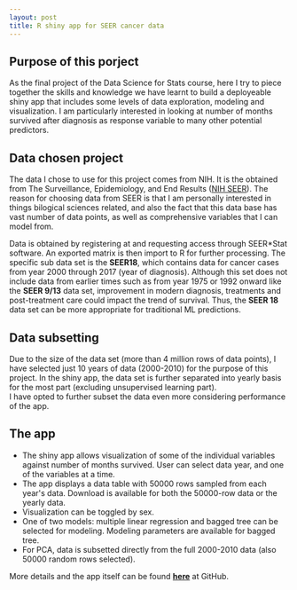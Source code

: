 ```yaml
---
layout: post
title: R shiny app for SEER cancer data
---
```

## Purpose of this porject
As the final project of the Data Science for Stats course, here I try to piece together the skills and knowledge we have learnt to build a deployeable shiny app that includes some levels of data exploration, modeling and visualization. I am particularly interested in looking at number of months survived after diagnosis as response variable to many other potential predictors.  

## Data chosen project
The data I chose to use for this project comes from NIH. It is the obtained from The Surveillance, Epidemiology, and End Results ([NIH SEER](https://seer.cancer.gov/data/access.html)). The reason for choosing data from SEER is that I am personally interested in things bilogical sciences related, and also the fact that this data base has vast number of data points, as well as comprehensive variables that I can model from. 

Data is obtained by registering at  and requesting access through SEER\*Stat software. An exported matrix is then import to R for further processing. The specific sub data set is the **SEER18**, which contains data for cancer cases from year 2000 through 2017 (year of diagnosis). Although this set does not include data from earlier times such as from year 1975 or 1992 onward like the **SEER 9/13** data set, improvement in modern diagnosis, treatments and post-treatment care could impact the trend of survival. Thus, the **SEER 18** data set can be more appropriate for traditional ML predictions.  

## Data subsetting
Due to the size of the data set (more than 4 million rows of data points), I have selected just 10 years of data (2000-2010) for the purpose of this project. In the shiny app, the data set is further separated into yearly basis for the most part (excluding unsupervised learning part).  
I have opted to further subset the data even more considering performance of the app. 

## The app
* The shiny app allows visualization of some of the individual variables against number of months survived. User can select data year, and one of the variables at a time. 
* The app displays a data table with 50000 rows sampled from each year's data. Download is available for both the 50000-row data or the yearly data.  
* Visualization can be toggled by sex.  
* One of two models: multiple linear regression and bagged tree can be selected for modeling. Modeling parameters are available for bagged tree.  
* For PCA, data is subsetted directly from the full 2000-2010 data (also 50000 random rows selected). 

More details and the app itself can be found [**here**](https://github.com/yz201906/SST558_final_project) at GitHub.
